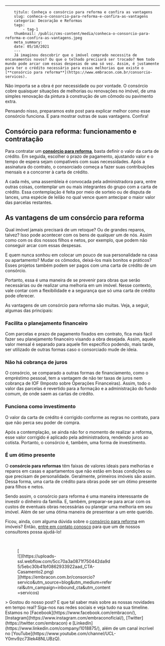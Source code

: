 ---
        titulo: Conheça o consórcio para reforma e confira as vantagens
        slug: conheca-o-consorcio-para-reforma-e-confira-as-vantagens
        categoria: Decoração e Reformas
        tags:
            - tag-1
        thumbnail: /public/cms-content/media/conheca-o-consorcio-para-reforma-e-confira-as-vantagens.jpeg
        meta_summary: 
        date: 05/10/2021
        ---
        Já imaginou descobrir que o imóvel comprado necessita de encanamentos novos? Ou que o telhado precisará ser trocado? Nem todo mundo pode arcar com essas despesas de uma só vez. Assim, é justamente para ter o crédito necessário para essas melhorias que existe o [**consórcio para reforma**](https://www.embracon.com.br/consorcio-servicos).

Não importa se a obra é por necessidade ou por vontade. O consórcio cobre quaisquer situações de melhorias ou renovações no imóvel, de uma simples renovação da pintura à construção de um cômodo ou pavimento extra.

Pensando nisso, preparamos este post para explicar melhor como esse consórcio funciona. E para mostrar outras de suas vantagens. Confira!

Consórcio para reforma: funcionamento e contratação
---------------------------------------------------

Para contratar um [**consórcio para reforma**](https://www.embracon.com.br/consorcio-servicos), basta definir o valor da carta de crédito. Em seguida, escolher o prazo de pagamento, ajustando valor e o tempo de espera sejam compatíveis com suas necessidades. Após a assinatura do contrato, o consorciado começa a fazer suas contribuições mensais e a concorrer à carta de crédito.

A cada mês, uma assembleia é convocada pela administradora para, entre outras coisas, contemplar um ou mais integrantes do grupo com a carta de crédito. Essa contemplação é feita por meio de sorteio ou de disputa de lances, uma espécie de leilão no qual vence quem antecipar o maior valor das parcelas restantes.

As vantagens de um consórcio para reforma
-----------------------------------------

Qual imóvel jamais precisará de um retoque? Ou de grandes reparos, talvez? Isso pode acontecer com os bens de qualquer um de nós. Assim como com os dos nossos filhos e netos, por exemplo, que podem não conseguir arcar com essas despesas.

E quem nunca sonhou em colocar um pouco de sua personalidade na casa ou apartamento? Mudar os cômodos, deixá-los mais bonitos e práticos? Esses projetos também podem ser pagos com uma carta de crédito de um consórcio.

Portanto, essa é uma maneira de se prevenir para obras que serão necessárias ou de realizar uma melhoria em um imóvel. Nesse contexto, vale contar com a flexibilidade e a segurança que só uma carta de crédito pode oferecer.

As vantagens de um consórcio para reforma são muitas. Veja, a seguir, algumas das principais:

### Facilita o planejamento financeiro

Com parcelas e prazo de pagamento fixados em contrato, fica mais fácil fazer seu planejamento financeiro visando a obra desejada. Assim, aquele valor mensal é separado para aquele fim específico podendo, mais tarde, ser utilizado de outras formas caso o consorciado mude de ideia.

### Não há cobrança de juros

O consórcio, se comparado a outras formas de financiamento, como o empréstimo pessoal, tem a vantagem de não ter taxas de juros nem cobrança de IOF (Imposto sobre Operações Financeiras). Assim, todo o valor das parcelas é revertido para a formação e a administração do fundo comum, de onde saem as cartas de crédito.

### Funciona como investimento

O valor da carta de crédito é corrigido conforme as regras no contrato, para que não perca seu poder de compra.

Após a contemplação, se ainda não for o momento de realizar a reforma, esse valor corrigido é aplicado pela administradora, rendendo juros ao cotista. Portanto, o consórcio é, também, uma forma de investimento.

### É um ótimo presente

O **consórcio para reformas** têm faixas de valores ideais para melhorias e reparos em casas e apartamentos que não estão em boas condições ou que precisam de personalidade. Geralmente, primeiros imóveis são assim. Dessa forma, uma carta de crédito para obras pode ser um ótimo presente para filhos e netos.

Sendo assim, o consórcio para reforma é uma maneira interessante de investir o dinheiro da família. E, também, preparar-se para arcar com os custos de eventuais obras necessárias ou planejar uma melhoria em seu imóvel. Além de ser uma ótima maneira de presentear a um ente querido.

Ficou, ainda, com alguma dúvida sobre o [consórcio para reforma](https://www.embracon.com.br/consorcio-servicos) em imóveis? Então, [entre em contato conosco](https://www.embracon.com.br/fale-com-consultor) para que um de nossos consultores possa ajudá-lo!

‍

<figure class="w-richtext-figure-type-image w-richtext-align-center" style="max-width:310px">[<div>![](https://uploads-ssl.webflow.com/5cc70a3a0871f750442da9d5/5ebc30b41bf0862933922aad_CTA-Casamento2.png)</div>](https://embracon.com.br/consorcio?servico&utm_source=blog&utm_medium=referral&utm_campaign=inbound_cta&utm_content=servicos)</figure>> Gostou do nosso post? E que tal saber mais sobre as nossas novidades em tempo real? Siga-nos nas redes sociais e veja tudo na sua timeline. Estamos no [Facebook](https://www.facebook.com/embracon/), [Instagram](https://www.instagram.com/embraconoficial/), [Twitter](https://twitter.com/embracon) e [LinkedIn](https://www.linkedin.com/company/1018875/), além de um canal incrível no [YouTube](https://www.youtube.com/channel/UCL-Y0mv9zc73Iek48NLUBzQ).

‍
        
